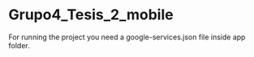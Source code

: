 # Grupo4_Tesis_2_mobile

For running the project you need a google-services.json file inside app folder.